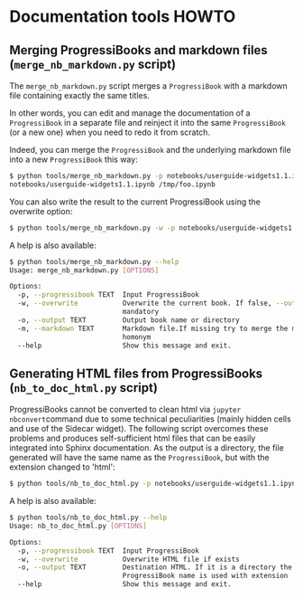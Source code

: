 # Documentation tools HOWTO

## Merging ProgressiBooks and markdown files (`merge_nb_markdown.py` script)

The `merge_nb_markdown.py` script merges a `ProgressiBook` with a markdown file containing exactly the same titles.

In other words, you can edit and manage the documentation of a `ProgressiBook` in a separate file and reinject it into the same `ProgressiBook` (or a new one) when you need to redo it from scratch.

Indeed, you can merge the `ProgressiBook` and the underlying markdown file into a new `ProgressiBook` this way:

```sh
$ python tools/merge_nb_markdown.py -p notebooks/userguide-widgets1.1.ipynb -m notebooks/userguide-widgets1.1.md -o /tmp/foo.ipynb
notebooks/userguide-widgets1.1.ipynb /tmp/foo.ipynb
```

You can also write the result to the current ProgressiBook using the overwrite option:

```sh
$ python tools/merge_nb_markdown.py -w -p notebooks/userguide-widgets1.1.ipynb -m notebooks/userguide-widgets1.1.md
```

A help is also available:

```sh
$ python tools/merge_nb_markdown.py --help
Usage: merge_nb_markdown.py [OPTIONS]

Options:
  -p, --progressibook TEXT  Input ProgressiBook
  -w, --overwrite           Overwrite the current book. If false, --output is
                            mandatory
  -o, --output TEXT         Output book name or directory
  -m, --markdown TEXT       Markdown file.If missing try to merge the markdown
                            homonym
  --help                    Show this message and exit.

```

## Generating HTML files from ProgressiBooks (`nb_to_doc_html.py` script)

ProgressiBooks cannot be converted to clean html via `jupyter nbconvert`command due to some technical peculiarities (mainly hidden cells and use of the Sidecar widget). The following script overcomes these problems and produces self-sufficient html files that can be easily integrated into Sphinx documentation. As the output is a directory, the file generated will have the same name as the `ProgressiBook`, but with the extension changed to 'html':


```sh
$ python tools/nb_to_doc_html.py -p notebooks/userguide-widgets1.1.ipynb -o notebooks/
```

A help is also available:

```sh
$ python tools/nb_to_doc_html.py --help
Usage: nb_to_doc_html.py [OPTIONS]

Options:
  -p, --progressibook TEXT  Input ProgressiBook
  -w, --overwrite           Overwrite HTML file if exists
  -o, --output TEXT         Destination HTML. If it is a directory the
                            ProgressiBook name is used with extension '.html'
  --help                    Show this message and exit.
```
